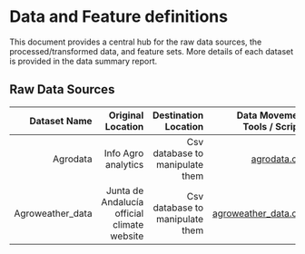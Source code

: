 
# Data and Feature definitions
This document provides a central hub for the raw data sources, the processed/transformed data, and feature sets. More details of each dataset is provided in the data summary report.


## Raw Data Sources


| Dataset Name | Original Location   | Destination Location  | Data Movement Tools / Scripts |
| ---:| ---: | ---: | ---: |
| Agrodata | Info Agro analytics | Csv database to manipulate them | [agrodata.csv](agrodata.csv) |
| Agroweather_data | Junta de Andalucía official climate website | Csv database to manipulate them | [agroweather_data.csv](agroweather_data.csv) |
